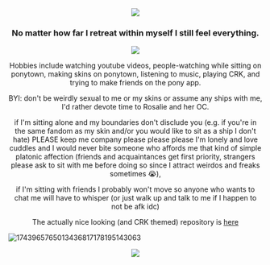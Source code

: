 <div align="center">
  <img src="https://64.media.tumblr.com/43f6f6c2a1aedea3198f971ba73e2893/741d6bf6364cc704-ff/s400x600/3c90436b7f2152e2bd511beabc8bc6f0f6d2e9a1.gifv">
</div>

<h3 align="center">No matter how far I retreat within myself I still feel everything.</h3>

<div align="center">
  <img src="https://64.media.tumblr.com/6d0310c37a6f036f5ec186179d546f91/480f3a60a3e0c711-5d/s2048x3072/43ec236aec5869b5ba88c40018ce4fffa78c6cf5.pnj">
</div>

<p align="center">Hobbies include watching youtube videos, people-watching while sitting on ponytown, making skins on ponytown, listening to music, playing CRK, and trying to make friends on the pony app.</p>

<p align="center">BYI: don't be weirdly sexual to me or my skins or assume any ships with me, I'd rather devote time to Rosalie and her OC.</p>

<p align="center">if I'm sitting alone and my boundaries don't disclude you (e.g. if you're in the same fandom as my skin and/or you would like to sit as a ship I don't hate) PLEASE keep me company please please please I'm lonely and love cuddles and I would never bite someone who affords me that kind of simple platonic affection (friends and acquaintances get first priority, strangers please ask to sit with me before doing so since I attract weirdos and freaks sometimes 😭),</p>

<p align="center">if I'm sitting with friends I probably won't move so anyone who wants to chat me will have to whisper (or just walk up and talk to me if I happen to not be afk idc)</p>

<p align="center">The actually nice looking (and CRK themed) repository is 
<a href="https://www.github.com/lonelybluebird">here</a>
</p>

![1743965765013436817178195143063](https://github.com/user-attachments/assets/a6630817-a78d-4544-a8e6-8a948a4c90a1)
<div align="center">
  <img src="https://64.media.tumblr.com/484468f9193805f8add74dd6c47a7926/42c48bd6dd080535-a2/s2048x3072/f7bf8b3c81761abb993b7475c776d7d947c73e0c.pnj">
</div>
